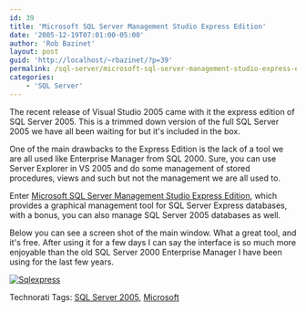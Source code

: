 ```yaml
---
id: 39
title: 'Microsoft SQL Server Management Studio Express Edition'
date: '2005-12-19T07:01:00-05:00'
author: 'Rob Bazinet'
layout: post
guid: 'http://localhost/~rbazinet/?p=39'
permalink: /sql-server/microsoft-sql-server-management-studio-express-edition/
categories:
    - 'SQL Server'
---
```


The recent release of Visual Studio 2005 came with it the express edition of SQL Server 2005. This is a trimmed down version of the full SQL Server 2005 we have all been waiting for but it's included in the box.

One of the main drawbacks to the Express Edition is the lack of a tool we are all used like Enterprise Manager from SQL 2000. Sure, you can use Server Explorer in VS 2005 and do some management of stored procedures, views and such but not the management we are all used to.

Enter [Microsoft SQL Server Management Studio Express Edition](http://www.microsoft.com/downloads/details.aspx?familyid=82afbd59-57a4-455e-a2d6-1d4c98d40f6e&displaylang=en), which provides a graphical management tool for SQL Server Express databases, with a bonus, you can also manage SQL Server 2005 databases as well.

Below you can see a screen shot of the main window. What a great tool, and it's free. After using it for a few days I can say the interface is so much more enjoyable than the old SQL Server 2000 Enterprise Manager I have been using for the last few years.

[![Sqlexpress](http://rbazinet.typepad.com/photos/uncategorized/sqlexpress.JPG)](http://rbazinet.typepad.com/photos/uncategorized/sqlexpress.JPG)

Technorati Tags: [SQL Server 2005](http://technorati.com/tag/SQL%20Server%202005), [Microsoft](http://technorati.com/tag/Microsoft)